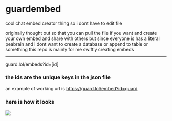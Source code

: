# guardembed
cool chat embed creator thing so i dont have to edit file

originally thought out so that you can pull the file if you want and create your own embed and share with others but since everyone is has a literal peabrain and i dont want to create a database or append to table or something this repo is mainly for me swiftly creating embeds

<hr>
guard.lol/embeds?id=[id]

### the ids are the unique keys in the json file

an example of working url is https://guard.lol/embed?id=guard

### here is how it looks 

![](https://host.guard.lol/ksrf2.png)
